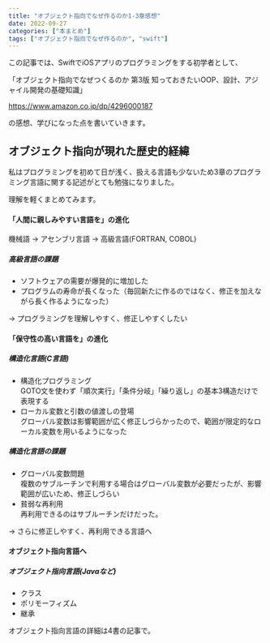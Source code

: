 ```yaml
---
title: "オブジェクト指向でなぜ作るのか1-3章感想"
date: 2022-09-27
categories: ["本まとめ"]
tags: ["オブジェクト指向でなぜ作るのか", "swift"]
---
```


この記事では、SwiftでiOSアプリのプログラミングをする初学者として、

「オブジェクト指向でなぜつくるのか 第3版 知っておきたいOOP、設計、アジャイル開発の基礎知識」

https://www.amazon.co.jp/dp/4296000187

の感想、学びになった点を書いていきます。

## オブジェクト指向が現れた歴史的経緯

私はプログラミングを初めて日が浅く、扱える言語も少ないため3章のプログラミング言語に関する記述がとても勉強になりました。

理解を軽くまとめてみます。

#### 「人間に親しみやすい言語を」の進化

機械語 → アセンブリ言語 → 高級言語(FORTRAN, COBOL)

##### 高級言語の課題
* ソフトウェアの需要が爆発的に増加した
* プログラムの寿命が長くなった（毎回新たに作るのではなく、修正を加えながら長く作るようになった）

→ プログラミングを理解しやすく、修正しやすくしたい

#### 「保守性の高い言語を」の進化

##### 構造化言語(C言語)
* 構造化プログラミング  
  GOTO文を使わず「順次実行」「条件分岐」「繰り返し」の基本3構造だけで表現する
* ローカル変数と引数の値渡しの登場  
  グローバル変数は影響範囲が広く修正しづらかったので、範囲が限定的なローカル変数を用いるようになった

##### 構造化言語の課題
* グローバル変数問題  
  複数のサブルーチンで利用する場合はグローバル変数が必要だったが、影響範囲が広いため、修正しづらい
* 貧弱な再利用  
  再利用できるのはサブルーチンだけだった。

→ さらに修正しやすく、再利用できる言語へ

#### オブジェクト指向言語へ

##### オブジェクト指向言語(Javaなど)
* クラス
* ポリモーフィズム
* 継承

オブジェクト指向言語の詳細は4書の記事で。
